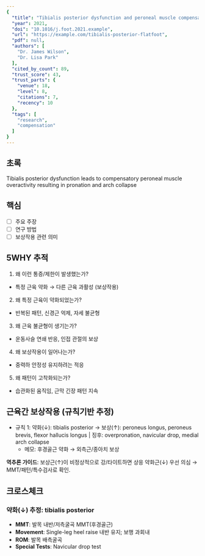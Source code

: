 ```yaml
---
{
  "title": "Tibialis posterior dysfunction and peroneal muscle compensation in flat foot syndrome",
  "year": 2021,
  "doi": "10.1016/j.foot.2021.example",
  "url": "https://example.com/tibialis-posterior-flatfoot",
  "pdf": null,
  "authors": [
    "Dr. James Wilson",
    "Dr. Lisa Park"
  ],
  "cited_by_count": 89,
  "trust_score": 43,
  "trust_parts": {
    "venue": 18,
    "level": 8,
    "citations": 7,
    "recency": 10
  },
  "tags": [
    "research",
    "compensation"
  ]
}
---
```


## 초록
Tibialis posterior dysfunction leads to compensatory peroneal muscle overactivity resulting in pronation and arch collapse

## 핵심
- [ ] 주요 주장
- [ ] 연구 방법
- [ ] 보상작용 관련 의미

## 5WHY 추적
1. 왜 이런 통증/제한이 발생했는가?
- 특정 근육 약화 → 다른 근육 과활성 (보상작용)
2. 왜 특정 근육이 약화되었는가?
- 반복된 패턴, 신경근 억제, 자세 불균형
3. 왜 근육 불균형이 생기는가?
- 운동사슬 연쇄 반응, 인접 관절의 보상
4. 왜 보상작용이 일어나는가?
- 중력하 안정성 유지하려는 적응
5. 왜 패턴이 고착화되는가?
- 습관화된 움직임, 근막 긴장 패턴 지속

## 근육간 보상작용 (규칙기반 추정)
- 규칙 1: 약화(↓): tibialis posterior → 보상(↑): peroneus longus, peroneus brevis, flexor hallucis longus | 징후: overpronation, navicular drop, medial arch collapse
  - 메모: 후경골근 약화 → 외측근/종아치 보상

**역추론 가이드**: 보상근(↑)이 비정상적으로 강/타이트하면 상응 약화근(↓) 우선 의심 → MMT/패턴/특수검사로 확인.

## 크로스체크
### 약화(↓) 추정: tibialis posterior
- **MMT**: 발목 내반/저측굴곡 MMT(후경골근)
- **Movement**: Single-leg heel raise 내반 유지; 보행 과회내
- **ROM**: 발목 배측굴곡
- **Special Tests**: Navicular drop test
